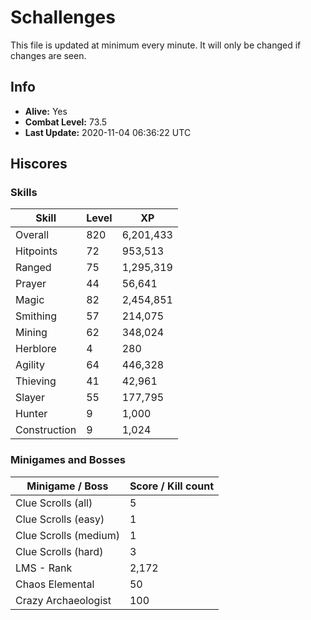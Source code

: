 # Schallenges

This file is updated at minimum every minute. It will only be changed if changes are seen.

## Info

 - **Alive:** Yes
 - **Combat Level:** 73.5
 - **Last Update:** 2020-11-04 06:36:22 UTC

## Hiscores

### Skills

| Skill | Level | XP |
|--|--|--|
| Overall | 820 | 6,201,433 |
| Hitpoints | 72 | 953,513 |
| Ranged | 75 | 1,295,319 |
| Prayer | 44 | 56,641 |
| Magic | 82 | 2,454,851 |
| Smithing | 57 | 214,075 |
| Mining | 62 | 348,024 |
| Herblore | 4 | 280 |
| Agility | 64 | 446,328 |
| Thieving | 41 | 42,961 |
| Slayer | 55 | 177,795 |
| Hunter | 9 | 1,000 |
| Construction | 9 | 1,024 |

### Minigames and Bosses

| Minigame / Boss | Score / Kill count |
|--|--|
| Clue Scrolls (all) | 5 |
| Clue Scrolls (easy) | 1 |
| Clue Scrolls (medium) | 1 |
| Clue Scrolls (hard) | 3 |
| LMS - Rank | 2,172 |
| Chaos Elemental | 50 |
| Crazy Archaeologist | 100 |

